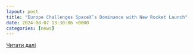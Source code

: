 ```yaml
---
layout: post
title: "Europe Challenges SpaceX’s Dominance with New Rocket Launch"
date: 2024-08-07 13:30:06 +0000
categories: [news]
---
```


[Читати далі](https://www.msn.com/en-us/news/technology/europe-challenges-spacex-s-dominance-with-new-rocket-launch/ar-BB1pCBzS?ocid=BingNewsVerp)
